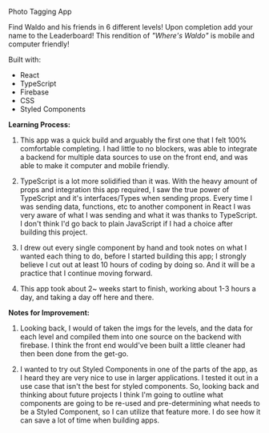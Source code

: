 Photo Tagging App

Find Waldo and his friends in 6 different levels! Upon completion add your name to the Leaderboard! This rendition of <em>"Where's Waldo"</em> is mobile and computer friendly!

Built with:
* React
* TypeScript
* Firebase
* CSS
* Styled Components

<strong>Learning Process:</strong>
1. This app was a quick build and arguably the first one that I felt 100% comfortable completing. I had little to no blockers, was able to integrate a backend for multiple data sources to use on the front end, and was able to make it computer and mobile friendly.

2. TypeScript is a lot more solidified than it was. With the heavy amount of props and integration this app required, I saw the true power of TypeScript and it's interfaces/Types when sending props. Every time I was sending data, functions, etc to another component in React I was very aware of what I was sending and what it was thanks to TypeScript. I don't think I'd go back to plain JavaScript if I had a choice after building this project.

3. I drew out every single component by hand and took notes on what I wanted each thing to do, before I started building this app; I strongly believe I cut out at least 10 hours of coding by doing so. And it will be a practice that I continue moving forward.

4. This app took about 2~ weeks start to finish, working about 1-3 hours a day, and taking a day off here and there.

<strong>Notes for Improvement:</strong>
1. Looking back, I would of taken the imgs for the levels, and the data for each level and compiled them into one source on the backend with firebase. I think the front end would've been built a little cleaner had then been done from the get-go.

2. I wanted to try out Styled Components in one of the parts of the app, as I heard they are very nice to use in larger applications. I tested it out in a use case that isn't the best for styled components. So, looking back and thinking about future projects I think I'm going to outline what components are going to be re-used and pre-determining what needs to be a Styled Component, so I can utilize that feature more. I do see how it can save a lot of time when building apps.